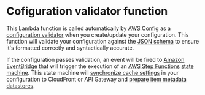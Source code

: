 # Cofiguration validator function

This Lambda function is called automatically by [AWS Config](https://aws.amazon.com/systems-manager/features/appconfig/) as a [configuration validator](https://docs.aws.amazon.com/appconfig/latest/userguide/appconfig-creating-configuration-and-profile-validators.html) when you create/update your configuration. This function will validate your configuration against the [JSON schema](./personalization_apis_config_schema.json) to ensure it's formatted correctly and syntactically accurate.

If the configuration passes validation, an event will be fired to [Amazon EventBridge](https://aws.amazon.com/eventbridge/) that will trigger the execution of an [AWS Step Functions](https://aws.amazon.com/step-functions/?step-functions.sort-by=item.additionalFields.postDateTime&step-functions.sort-order=desc) [state machine](../statemachine/sync_resources.asl.json). This state machine will [synchronize cache settings](../sync_cache_settings_function/) in your configuration to CloudFront or API Gateway and [prepare item metadata datastores](../sync_dynamodb_tables_function/).